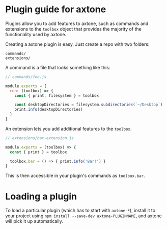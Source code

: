 # Plugin guide for axtone

Plugins allow you to add features to axtone, such as commands and
extensions to the `toolbox` object that provides the majority of the functionality
used by axtone.

Creating a axtone plugin is easy. Just create a repo with two folders:

```
commands/
extensions/
```

A command is a file that looks something like this:

```js
// commands/foo.js

module.exports = {
  run: (toolbox) => {
    const { print, filesystem } = toolbox

    const desktopDirectories = filesystem.subdirectories(`~/Desktop`)
    print.info(desktopDirectories)
  }
}
```

An extension lets you add additional features to the `toolbox`.

```js
// extensions/bar-extension.js

module.exports = (toolbox) => {
  const { print } = toolbox

  toolbox.bar = () => { print.info('Bar!') }
}
```

This is then accessible in your plugin's commands as `toolbox.bar`.

# Loading a plugin

To load a particular plugin (which has to start with `axtone-*`),
install it to your project using `npm install --save-dev axtone-PLUGINNAME`,
and axtone will pick it up automatically.
